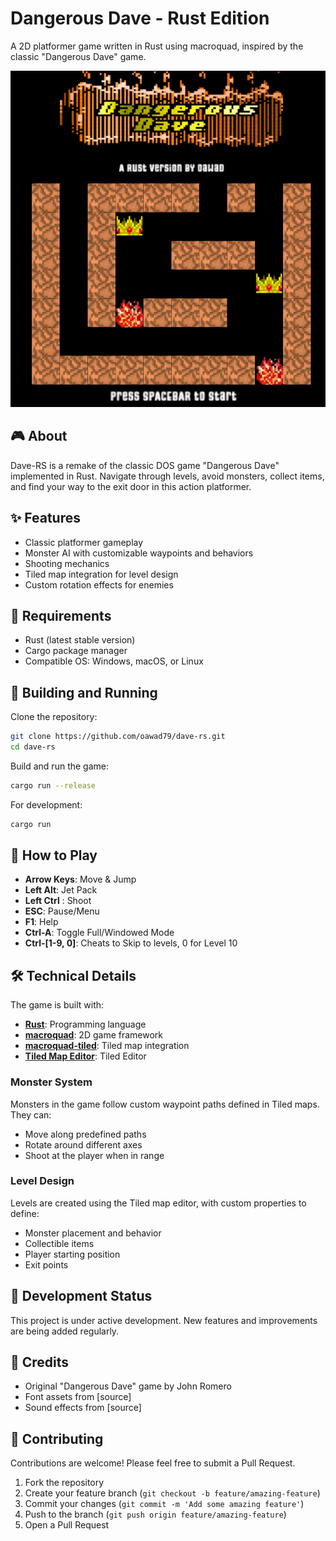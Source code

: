 # Dangerous Dave - Rust Edition

A 2D platformer game written in Rust using macroquad, inspired by the classic "Dangerous Dave" game.

![Dave-RS Game](dave.png)

## 🎮 About

Dave-RS is a remake of the classic DOS game "Dangerous Dave" implemented in Rust. Navigate through levels, avoid monsters, collect items, and find your way to the exit door in this action platformer.

## ✨ Features

- Classic platformer gameplay
- Monster AI with customizable waypoints and behaviors
- Shooting mechanics
- Tiled map integration for level design
- Custom rotation effects for enemies

## 🔧 Requirements

- Rust (latest stable version)
- Cargo package manager
- Compatible OS: Windows, macOS, or Linux

## 🚀 Building and Running

Clone the repository:
```bash
git clone https://github.com/oawad79/dave-rs.git
cd dave-rs
```

Build and run the game:
```bash
cargo run --release
```

For development:
```bash
cargo run
```

## 🎯 How to Play

- **Arrow Keys**: Move & Jump
- **Left Alt**: Jet Pack
- **Left Ctrl** : Shoot
- **ESC**: Pause/Menu
- **F1**: Help 
- **Ctrl-A**: Toggle Full/Windowed Mode
- **Ctrl-[1-9, 0]**: Cheats to Skip to levels, 0 for Level 10  

## 🛠️ Technical Details

The game is built with:
- **[Rust](https://www.rust-lang.org/)**: Programming language
- **[macroquad](https://github.com/not-fl3/macroquad)**: 2D game framework
- **[macroquad-tiled](https://github.com/not-fl3/macroquad-tiled)**: Tiled map integration
- **[Tiled Map Editor](https://www.mapeditor.org/)**: Tiled Editor

### Monster System

Monsters in the game follow custom waypoint paths defined in Tiled maps. They can:
- Move along predefined paths
- Rotate around different axes
- Shoot at the player when in range

### Level Design

Levels are created using the Tiled map editor, with custom properties to define:
- Monster placement and behavior
- Collectible items
- Player starting position
- Exit points

## 🔄 Development Status

This project is under active development. New features and improvements are being added regularly.

## 🙏 Credits

- Original "Dangerous Dave" game by John Romero
- Font assets from [source]
- Sound effects from [source]

## 🤝 Contributing

Contributions are welcome! Please feel free to submit a Pull Request.

1. Fork the repository
2. Create your feature branch (`git checkout -b feature/amazing-feature`)
3. Commit your changes (`git commit -m 'Add some amazing feature'`)
4. Push to the branch (`git push origin feature/amazing-feature`)
5. Open a Pull Request
